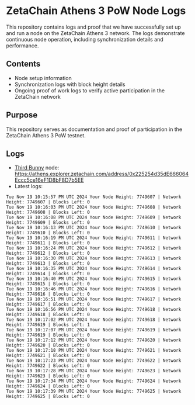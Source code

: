 # ZetaChain Athens 3 PoW Node Logs
This repository contains logs and proof that we have successfully set up and run a node on the ZetaChain Athens 3 network. The logs demonstrate continuous node operation, including synchronization details and performance.

## Contents
- Node setup information
- Synchronization logs with block height details
- Ongoing proof of work logs to verify active participation in the ZetaChain network

## Purpose
This repository serves as documentation and proof of participation in the ZetaChain Athens 3 PoW testnet.

## Logs

- [Third Bunny](https://thirdbunny.xyz/) node: https://athens.explorer.zetachain.com/address/0x225254d35dE666064Eccc5ce16eF1D8bF8D7b5EE
- Latest logs:
```
Tue Nov 19 10:15:57 PM UTC 2024 Your Node Height: 7749607 | Network Height: 7749607 | Blocks Left: 0
Tue Nov 19 10:16:03 PM UTC 2024 Your Node Height: 7749608 | Network Height: 7749608 | Blocks Left: 0
Tue Nov 19 10:16:08 PM UTC 2024 Your Node Height: 7749609 | Network Height: 7749609 | Blocks Left: 0
Tue Nov 19 10:16:13 PM UTC 2024 Your Node Height: 7749610 | Network Height: 7749610 | Blocks Left: 0
Tue Nov 19 10:16:19 PM UTC 2024 Your Node Height: 7749611 | Network Height: 7749611 | Blocks Left: 0
Tue Nov 19 10:16:24 PM UTC 2024 Your Node Height: 7749612 | Network Height: 7749612 | Blocks Left: 0
Tue Nov 19 10:16:30 PM UTC 2024 Your Node Height: 7749613 | Network Height: 7749613 | Blocks Left: 0
Tue Nov 19 10:16:35 PM UTC 2024 Your Node Height: 7749614 | Network Height: 7749614 | Blocks Left: 0
Tue Nov 19 10:16:40 PM UTC 2024 Your Node Height: 7749615 | Network Height: 7749615 | Blocks Left: 0
Tue Nov 19 10:16:46 PM UTC 2024 Your Node Height: 7749616 | Network Height: 7749616 | Blocks Left: 0
Tue Nov 19 10:16:51 PM UTC 2024 Your Node Height: 7749617 | Network Height: 7749617 | Blocks Left: 0
Tue Nov 19 10:16:56 PM UTC 2024 Your Node Height: 7749618 | Network Height: 7749618 | Blocks Left: 0
Tue Nov 19 10:17:02 PM UTC 2024 Your Node Height: 7749618 | Network Height: 7749619 | Blocks Left: 1
Tue Nov 19 10:17:07 PM UTC 2024 Your Node Height: 7749619 | Network Height: 7749619 | Blocks Left: 0
Tue Nov 19 10:17:12 PM UTC 2024 Your Node Height: 7749620 | Network Height: 7749620 | Blocks Left: 0
Tue Nov 19 10:17:18 PM UTC 2024 Your Node Height: 7749621 | Network Height: 7749621 | Blocks Left: 0
Tue Nov 19 10:17:23 PM UTC 2024 Your Node Height: 7749622 | Network Height: 7749622 | Blocks Left: 0
Tue Nov 19 10:17:28 PM UTC 2024 Your Node Height: 7749623 | Network Height: 7749623 | Blocks Left: 0
Tue Nov 19 10:17:34 PM UTC 2024 Your Node Height: 7749624 | Network Height: 7749624 | Blocks Left: 0
Tue Nov 19 10:17:39 PM UTC 2024 Your Node Height: 7749625 | Network Height: 7749625 | Blocks Left: 0
```
